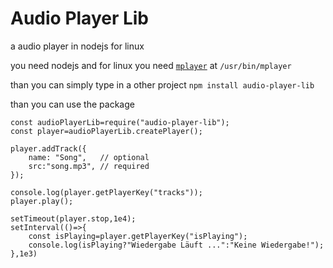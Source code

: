 # Audio Player Lib
a audio player in nodejs for linux

you need nodejs and for linux you need [`mplayer`](http://www.mplayerhq.hu/design7/news.html) at `/usr/bin/mplayer`

than you can simply type in a other project
`npm install audio-player-lib`

than you can use the package

```
const audioPlayerLib=require("audio-player-lib");
const player=audioPlayerLib.createPlayer();

player.addTrack({
	name: "Song",	// optional
	src:"song.mp3",	// required
});

console.log(player.getPlayerKey("tracks"));
player.play();

setTimeout(player.stop,1e4);
setInterval(()=>{
	const isPlaying=player.getPlayerKey("isPlaying");
	console.log(isPlaying?"Wiedergabe Läuft ...":"Keine Wiedergabe!");
},1e3)
```
